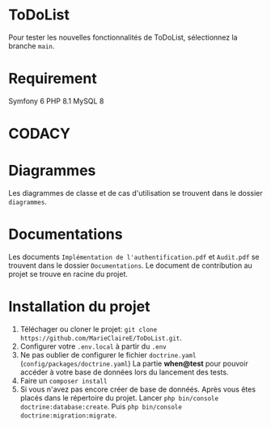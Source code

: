 # ToDoList
Pour tester les nouvelles fonctionnalités de ToDoList, sélectionnez la branche `main`.

# Requirement 
   Symfony 6
   PHP 8.1
   MySQL 8
   
# CODACY 

# Diagrammes
Les diagrammes de classe et de cas d'utilisation se trouvent dans le dossier `diagrammes`.

# Documentations
Les documents `Implémentation de l'authentification.pdf` et `Audit.pdf` se trouvent dans le dossier `Documentations`.
Le document de contribution au projet se trouve en racine du projet. 

# Installation du projet 
1. Téléchager ou cloner le projet: `git clone https://github.com/MarieClaireE/ToDoList.git`.
2. Configurer votre `.env.local` à partir du `.env`
3. Ne pas oublier de configurer le fichier `doctrine.yaml` (`config/packages/doctrine.yaml`)
   La partie **when@test**  pour pouvoir accéder à votre base de données lors du lancement des tests.
4. Faire un `composer install`
5. Si vous n'avez pas encore créer de base de donnéés. Après vous êtes placés dans le répertoire du projet.
   Lancer `php bin/console doctrine:database:create`.
   Puis `php bin/console doctrine:migration:migrate`.

